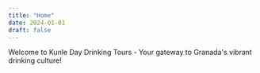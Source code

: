 ```yaml
---
title: "Home"
date: 2024-01-01
draft: false
---
```


Welcome to Kunle Day Drinking Tours - Your gateway to Granada's vibrant drinking culture!